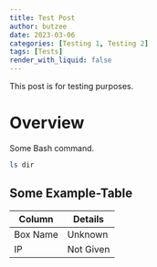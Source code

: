 ```yaml
---
title: Test Post
author: butzee
date: 2023-03-06 
categories: [Testing 1, Testing 2]
tags: [Tests]
render_with_liquid: false
---
```


This post is for testing purposes.

# Overview 

Some Bash command.
```bash
ls dir 
```
## Some Example-Table

| Column       | Details      |
| ------------ | ------------ |
| Box Name     | Unknown     |
| IP           | Not Given |
